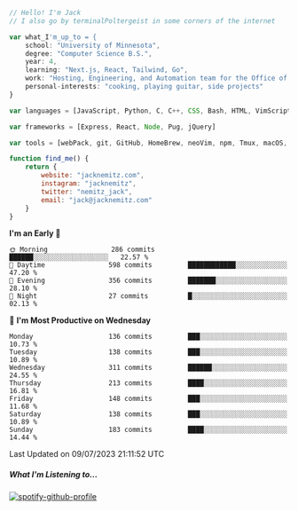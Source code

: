 ```javascript
// Hello! I'm Jack
// I also go by terminalPoltergeist in some corners of the internet

var what_I'm_up_to = {
    school: "University of Minnesota",
    degree: "Computer Science B.S.",
    year: 4,
    learning: "Next.js, React, Tailwind, Go",
    work: "Hosting, Engineering, and Automation team for the Office of Information Technology at UMN",
    personal-interests: "cooking, playing guitar, side projects"
}

var languages = [JavaScript, Python, C, C++, CSS, Bash, HTML, VimScript]

var frameworks = [Express, React, Node, Pug, jQuery]

var tools = [webPack, git, GitHub, HomeBrew, neoVim, npm, Tmux, macOS, Ubuntu, Docker, Nginx]

function find_me() {
    return {
        website: "jacknemitz.com",
        instagram: "jacknemitz",
        twitter: "nemitz_jack",
        email: "jack@jacknemitz.com"
    }
}
```

<!--START_SECTION:waka-->
**I'm an Early 🐤** 

```text
🌞 Morning                286 commits         ██████░░░░░░░░░░░░░░░░░░░   22.57 % 
🌆 Daytime                598 commits         ████████████░░░░░░░░░░░░░   47.20 % 
🌃 Evening                356 commits         ███████░░░░░░░░░░░░░░░░░░   28.10 % 
🌙 Night                  27 commits          █░░░░░░░░░░░░░░░░░░░░░░░░   02.13 % 
```
📅 **I'm Most Productive on Wednesday** 

```text
Monday                   136 commits         ███░░░░░░░░░░░░░░░░░░░░░░   10.73 % 
Tuesday                  138 commits         ███░░░░░░░░░░░░░░░░░░░░░░   10.89 % 
Wednesday                311 commits         ██████░░░░░░░░░░░░░░░░░░░   24.55 % 
Thursday                 213 commits         ████░░░░░░░░░░░░░░░░░░░░░   16.81 % 
Friday                   148 commits         ███░░░░░░░░░░░░░░░░░░░░░░   11.68 % 
Saturday                 138 commits         ███░░░░░░░░░░░░░░░░░░░░░░   10.89 % 
Sunday                   183 commits         ████░░░░░░░░░░░░░░░░░░░░░   14.44 % 
```



 Last Updated on 09/07/2023 21:11:52 UTC
<!--END_SECTION:waka-->

##### What I'm Listening to...

[![spotify-github-profile](https://spotify-github-profile.vercel.app/api/view?uid=jack.nemitz&cover_image=true&show_offline=true&bar_color=53b14f&bar_color_cover=false&background_color=121212FF)](https://spotify-github-profile.vercel.app/api/view?uid=jack.nemitz&redirect=true)

